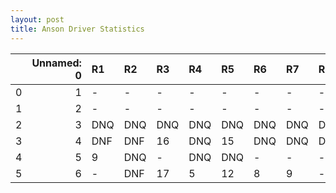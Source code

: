 ```yaml
---
layout: post 
title: Anson Driver Statistics
--- 
```


|    |   Unnamed: 0 | R1   | R2   | R3   | R4   | R5   | R6   | R7   | R8   | R9   | R10   | R11   | R12   |
|---:|-------------:|:-----|:-----|:-----|:-----|:-----|:-----|:-----|:-----|:-----|:------|:------|:------|
|  0 |            1 | -    | -    | -    | -    | -    | -    | -    | -    | -    | -     | -     | -     |
|  1 |            2 | -    | -    | -    | -    | -    | -    | -    | -    | -    | -     | -     | -     |
|  2 |            3 | DNQ  | DNQ  | DNQ  | DNQ  | DNQ  | DNQ  | DNQ  | DNQ  | DNQ  | DNQ   | DNQ   | -     |
|  3 |            4 | DNF  | DNF  | 16   | DNQ  | 15   | DNQ  | DNQ  | DNQ  | DNQ  | DNQ   | DNQ   | -     |
|  4 |            5 | 9    | DNQ  | -    | DNQ  | DNQ  | -    | -    | -    | DNQ  | DNQ   | -     | -     |
|  5 |            6 | -    | DNF  | 17   | 5    | 12   | 8    | 9    | -    | -    | nan   | nan   | nan   |